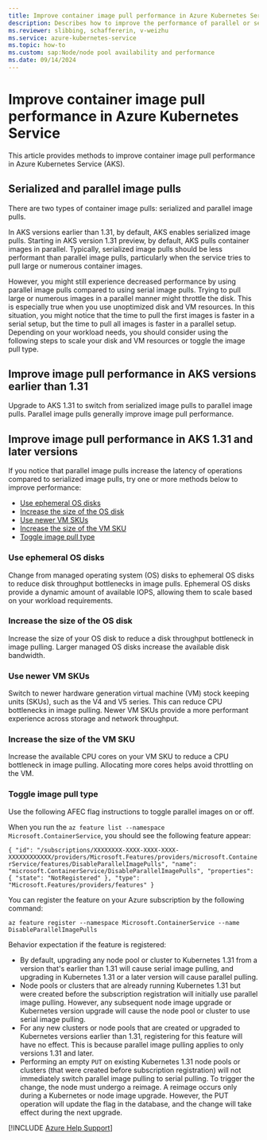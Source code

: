 ```yaml
---
title: Improve container image pull performance in Azure Kubernetes Service
description: Describes how to improve the performance of parallel or serialized image pulls in Azure Kubernetes Service.
ms.reviewer: slibbing, schaffererin, v-weizhu
ms.service: azure-kubernetes-service
ms.topic: how-to
ms.custom: sap:Node/node pool availability and performance
ms.date: 09/14/2024
---
```


# Improve container image pull performance in Azure Kubernetes Service

This article provides methods to improve container image pull performance in Azure Kubernetes Service (AKS).

## Serialized and parallel image pulls

There are two types of container image pulls: serialized and parallel image pulls.

In AKS versions earlier than 1.31, by default, AKS enables serialized image pulls. Starting in AKS version 1.31 preview, by default, AKS pulls container images in parallel. Typically, serialized image pulls should be less performant than parallel image pulls, particularly when the service tries to pull large or numerous container images.

However, you might still experience decreased performance by using parallel image pulls compared to using serial image pulls. Trying to pull large or numerous images in a parallel manner might throttle the disk. This is especially true when you use unoptimized disk and VM resources. In this situation, you might notice that the time to pull the first images is faster in a serial setup, but the time to pull all images is faster in a parallel setup. Depending on your workload needs, you should consider using the following steps to scale your disk and VM resources or toggle the image pull type.

## Improve image pull performance in AKS versions earlier than 1.31

Upgrade to AKS 1.31 to switch from serialized image pulls to parallel image pulls. Parallel image pulls generally improve image pull performance.

## Improve image pull performance in AKS 1.31 and later versions

If you notice that parallel image pulls increase the latency of operations compared to serialized image pulls, try one or more methods below to improve performance:

- [Use ephemeral OS disks](#use-ephemeral-os-disks)
- [Increase the size of the OS disk](#increase-the-size-of-the-vm-sku)
- [Use newer VM SKUs](#use-newer-vm-skus)
- [Increase the size of the VM SKU](#increase-the-size-of-the-vm-sku)
- [Toggle image pull type](#toggle-image-pull-type)

### Use ephemeral OS disks

Change from managed operating system (OS) disks to ephemeral OS disks to reduce disk throughput bottlenecks in image pulls. Ephemeral OS disks provide a dynamic amount of available IOPS, allowing them to scale based on your workload requirements.

### Increase the size of the OS disk

Increase the size of your OS disk to reduce a disk throughput bottleneck in image pulling. Larger managed OS disks increase the available disk bandwidth.

### Use newer VM SKUs

Switch to newer hardware generation virtual machine (VM) stock keeping units (SKUs), such as the V4 and V5 series. This can reduce CPU bottlenecks in image pulling. Newer VM SKUs provide a more performant experience across storage and network throughput.

### Increase the size of the VM SKU

Increase the available CPU cores on your VM SKU to reduce a CPU bottleneck in image pulling. Allocating more cores helps avoid throttling on the VM.

### Toggle image pull type

Use the following AFEC flag instructions to toggle parallel images on or off. 

When you run the `az feature list --namespace Microsoft.ContainerService`, you should see the following feature appear:

`
{
    "id": "/subscriptions/XXXXXXXX-XXXX-XXXX-XXXX-XXXXXXXXXXXX/providers/Microsoft.Features/providers/microsoft.ContainerService/features/DisableParallelImagePulls",
    "name": "microsoft.ContainerService/DisableParallelImagePulls",
    "properties": {
      "state": "NotRegistered"
    },
    "type": "Microsoft.Features/providers/features"
}
`

You can register the feature on your Azure subscription by the following command:

`az feature register --namespace Microsoft.ContainerService --name DisableParallelImagePulls`

Behavior expectation if the feature is registered:

- By default, upgrading any node pool or cluster to Kubernetes 1.31 from a version that's earlier than 1.31 will cause serial image pulling, and upgrading in Kubernetes 1.31 or a later version will cause parallel pulling.
- Node pools or clusters that are already running Kubernetes 1.31 but were created before the subscription registration will initially use parallel image pulling. However, any subsequent node image upgrade or Kubernetes version upgrade will cause the node pool or cluster to use serial image pulling.
- For any new clusters or node pools that are created or upgraded to Kubernetes versions earlier than 1.31, registering for this feature will have no effect. This is because parallel image pulling applies to only versions 1.31 and later.
- Performing an empty `PUT` on existing Kubernetes 1.31 node pools or clusters (that were created before subscription registration) will not immediately switch parallel image pulling to serial pulling. To trigger the change, the node must undergo a reimage. A reimage occurs only during a Kubernetes or node image upgrade. However, the PUT operation will update the flag in the database, and the change will take effect during the next upgrade.

[!INCLUDE [Azure Help Support](../../../includes/azure-help-support.md)]
